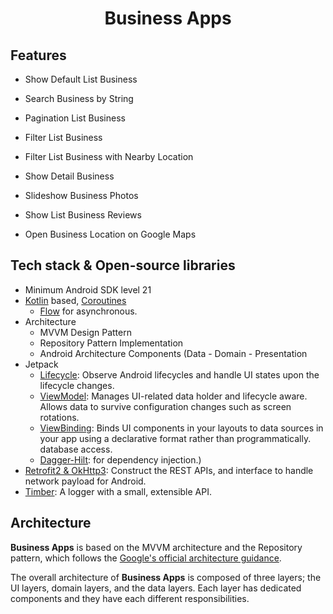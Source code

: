 <h1 align="center">Business Apps</h1>

## Features

- Show Default List Business
- Search Business by String
- Pagination List Business
- Filter List Business
- Filter List Business with Nearby Location

- Show Detail Business
- Slideshow Business Photos
- Show List Business Reviews
- Open Business Location on Google Maps

## Tech stack & Open-source libraries

- Minimum Android SDK level 21
- [Kotlin](https://kotlinlang.org/)
  based, [Coroutines](https://github.com/Kotlin/kotlinx.coroutines)
    + [Flow](https://kotlin.github.io/kotlinx.coroutines/kotlinx-coroutines-core/kotlinx.coroutines.flow/)
      for asynchronous.
- Architecture
    - MVVM Design Pattern
    - Repository Pattern Implementation
    - Android Architecture Components (Data - Domain - Presentation
- Jetpack
    - [Lifecycle](https://developer.android.com/jetpack/androidx/releases/lifecycle): Observe
      Android lifecycles and handle UI states upon the lifecycle changes.
    - [ViewModel](https://developer.android.com/topic/libraries/architecture/viewmodel): Manages
      UI-related data holder and lifecycle aware. Allows data to survive
      configuration changes such as screen rotations.
    - [ViewBinding](https://developer.android.com/topic/libraries/view-binding): Binds UI components
      in your layouts to data sources in your app using a declarative format rather than
      programmatically.
      database access.
    - [Dagger-Hilt](https://dagger.dev/hilt/): for dependency injection.)
- [Retrofit2 & OkHttp3](https://github.com/square/retrofit): Construct the REST APIs, and interface
  to handle network payload for Android.
- [Timber](https://github.com/JakeWharton/timber): A logger with a small, extensible API.

## Architecture

**Business Apps** is based on the MVVM architecture and the Repository pattern, which follows
the [Google's official architecture guidance](https://developer.android.com/topic/architecture).

The overall architecture of **Business Apps** is composed of three layers; the UI layers,
domain layers, and the data layers.
Each layer has dedicated components and they have each different responsibilities.
